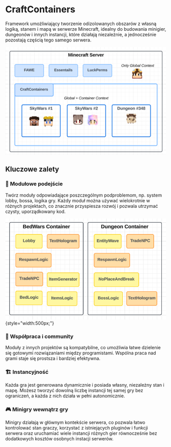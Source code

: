# CraftContainers
Framework umożliwiający tworzenie odizolowanych obszarów z własną logiką, stanem i mapą w serwerze Minecraft, idealny do budowania minigier, dungeonów i innych instancji, które działają niezależnie, a jednocześnie pozostają częścią tego samego serwera.

![kontenery](../img/context.png)


## Kluczowe zalety

### 🧩 **Modułowe podejście**
Twórz moduły odpowiadające poszczególnym podproblemom, np. system lobby, bossa, logika gry. Każdy moduł można używać wielokrotnie w różnych projektach, co znacznie przyspiesza rozwój i pozwala utrzymać czysty, uporządkowany kod.

![moduły](../img/modules.png){style="width:500px;"}

### 🤝 **Współpraca i community**
Moduły z innych projektów są kompatybilne, co umożliwia łatwe dzielenie się gotowymi rozwiązaniami między programistami. Wspólna praca nad grami staje się prostsza i bardziej efektywna.

### 🏗 **Instancyjność**
Każda gra jest generowana dynamicznie i posiada własny, niezależny stan i mapę. Możesz tworzyć dowolną liczbę instancji tej samej gry bez ograniczeń, a każda z nich działa w pełni autonomicznie.

### 🎮 **Minigry wewnątrz gry**
Minigry działają w głównym kontekście serwera, co pozwala łatwo kontrolować stan graczy, korzystać z istniejących pluginów i funkcji serwera oraz uruchamiać wiele instancji różnych gier równocześnie bez dodatkowych kosztów osobnych instacji serwerów.